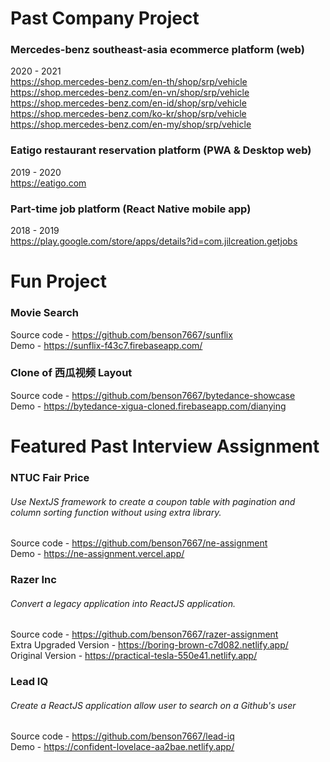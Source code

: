 # Past Company Project
### Mercedes-benz southeast-asia ecommerce platform (web)
2020 - 2021 <br/>
https://shop.mercedes-benz.com/en-th/shop/srp/vehicle <br/>
https://shop.mercedes-benz.com/en-vn/shop/srp/vehicle <br/>
https://shop.mercedes-benz.com/en-id/shop/srp/vehicle <br/>
https://shop.mercedes-benz.com/ko-kr/shop/srp/vehicle <br/>
https://shop.mercedes-benz.com/en-my/shop/srp/vehicle <br/>

### Eatigo restaurant reservation platform (PWA & Desktop web)
2019 - 2020 <br/>
https://eatigo.com <br/>

### Part-time job platform (React Native mobile app)
2018 - 2019 <br/>
https://play.google.com/store/apps/details?id=com.jilcreation.getjobs

# Fun Project
### Movie Search
Source code - https://github.com/benson7667/sunflix <br/>
Demo - https://sunflix-f43c7.firebaseapp.com/

### Clone of 西瓜视频 Layout
Source code - https://github.com/benson7667/bytedance-showcase <br/>
Demo - https://bytedance-xigua-cloned.firebaseapp.com/dianying

# Featured Past Interview Assignment
### NTUC Fair Price
###### Use NextJS framework to create a coupon table with pagination and column sorting function without using extra library.
Source code - https://github.com/benson7667/ne-assignment <br/>
Demo - https://ne-assignment.vercel.app/

### Razer Inc
###### Convert a legacy application into ReactJS application.
Source code - https://github.com/benson7667/razer-assignment <br/>
Extra Upgraded Version - https://boring-brown-c7d082.netlify.app/ <br />
Original Version - https://practical-tesla-550e41.netlify.app/

### Lead IQ
###### Create a ReactJS application allow user to search on a Github's user
Source code - https://github.com/benson7667/lead-iq <br/>
Demo - https://confident-lovelace-aa2bae.netlify.app/
